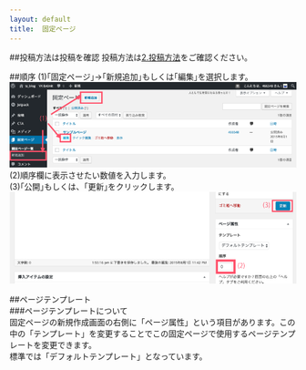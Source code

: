 ```yaml
---
layout: default
title:  固定ページ
---
```


##投稿方法は投稿を確認
投稿方法は[2.投稿方法](https://wckansai2016.github.io/wordpress-document/2.toukou/)をご確認ください。  


##順序
(1)｢固定ページ｣→｢新規追加｣もしくは｢編集｣を選択します。  
![固定ページ｣、｢新規追加｣もしくは｢編集｣を選択します。](./images/1.png)
(2)順序欄に表示させたい数値を入力します。  
(3)｢公開｣もしくは、｢更新｣をクリックします。  
![固定ページ｣、｢新規追加｣もしくは｢編集｣を選択します。](./images/2.png)

##ページテンプレート  
###ページテンプレートについて  
固定ページの新規作成画面の右側に「ページ属性」という項目があります。この中の「テンプレート」を変更することでこの固定ページで使用するページテンプレートを変更できます。  
標準では「デフォルトテンプレート」となっています。